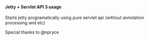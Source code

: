 #### Jetty + Servlet API 3 usage
Starts jetty programatically using pure servlet api (without annotation processing and etc)

Special thanks to @npryce 
